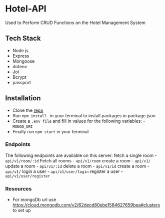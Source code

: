 # Hotel-API
Used to Perform CRUD Functions on the Hotel Management System

## Tech Stack
- Node js
- Express
- Mongoose
- dotenv
- Joi
- Bcrypt
- passport

## Installation
- Clone the [repo](https://github.com/nwachee/Learnable-Internship.git) 
- Run `npm install ` in your terminal to install packages in package.json
- Create a `.env file` and fill in values for the following variables: - `MONGO_URI`
- Finally run `npm start` in your terminal


### Endpoints
The following endpoints are available on this server:
fetch a single room - `api/v1/room/:id` 
Fetch all rooms - `api/v1/room` 
create a room - `api/v1/`
update a room - `api/v1/:id`
delete a room - `api/v1/id`
create a room - `api/v1/`
login a user - `api/v1/user/login`
register a user - `api/v1/user/register`


### Resources
- For mongoDb url use https://cloud.mongodb.com/v2/62decd80ebe1584627659bea#clusters to set up

